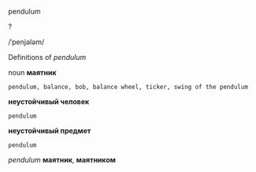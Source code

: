 pendulum

?

/ˈpenjələm/

Definitions of _pendulum_

noun
**маятник**

    pendulum, balance, bob, balance wheel, ticker, swing of the pendulum
**неустойчивый человек**

    pendulum
**неустойчивый предмет**

    pendulum

_pendulum_
**маятник**, **маятником**